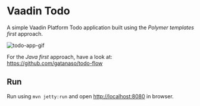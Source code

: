# Vaadin Todo

A simple Vaadin Platform Todo application built using the  *Polymer templates first* approach.

![todo-app-gif](https://user-images.githubusercontent.com/15094658/47881979-f14ecf00-ddf5-11e8-9a20-e96860c4666b.gif)

For the *Java first* approach, have a look at: https://github.com/gatanaso/todo-flow

## Run

Run using `mvn jetty:run` and open [http://localhost:8080](http://localhost:8080) in browser.
